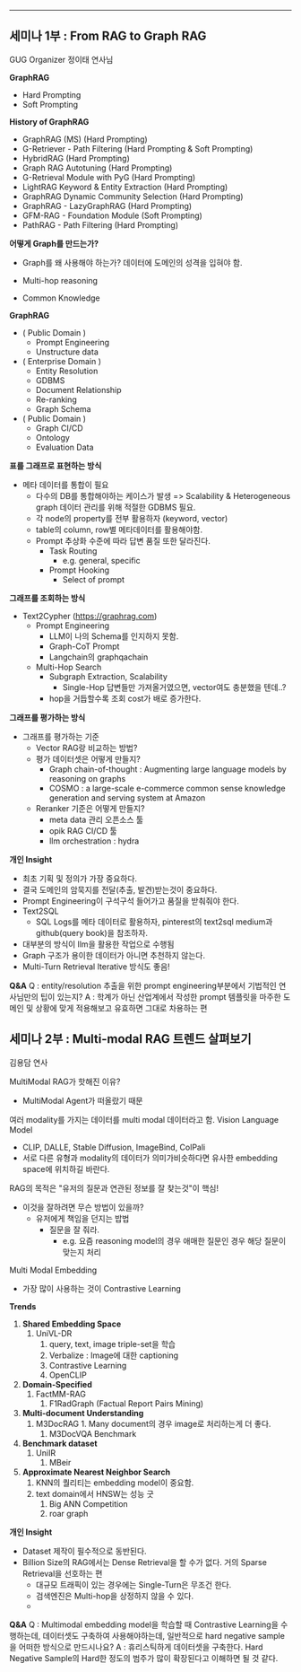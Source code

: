 -- -

## 세미나 1부 : From RAG to Graph RAG

GUG Organizer 정이태 연사님

**GraphRAG**
- Hard Prompting
- Soft Prompting

**History of GraphRAG**
- GraphRAG (MS) (Hard Prompting)
- G-Retriever - Path Filtering (Hard Prompting & Soft Prompting)
- HybridRAG (Hard Prompting)
- Graph RAG Autotuning (Hard Prompting)
- G-Retrieval Module with PyG (Hard Prompting)
- LightRAG Keyword & Entity Extraction (Hard Prompting)
- GraphRAG Dynamic Community Selection (Hard Prompting)
- GraphRAG - LazyGraphRAG (Hard Prompting)
- GFM-RAG - Foundation Module (Soft Prompting)
- PathRAG - Path Filtering (Hard Prompting)


**어떻게 Graph를 만드는가?**
- Graph를 왜 사용해야 하는가? 데이터에 도메인의 성격을 입혀야 함.

- Multi-hop reasoning
- Common Knowledge

**GraphRAG** 
- ( Public Domain ) 
	- Prompt Engineering 
	- Unstructure data
- ( Enterprise Domain ) 
	- Entity Resolution
	- GDBMS
	- Document Relationship
	- Re-ranking
	- Graph Schema
- ( Public Domain )
	- Graph CI/CD
	- Ontology
	- Evaluation Data

**표를 그래프로 표현하는 방식**
- 메타 데이터를 통합이 필요
	- 다수의 DB를 통합해야하는 케이스가 발생 => Scalability & Heterogeneous graph 데이터 관리를 위해 적절한 GDBMS 필요.
	- 각 node의 property를 전부 활용하자 (keyword, vector)
	- table의 column, row별 메타데이터를 활용해야함.
	- Prompt 추상화 수준에 따라 답변 품질 또한 달라진다.
		- Task Routing
			- e.g. general, specific
		- Prompt Hooking
			- Select of prompt

**그래프를 조회하는 방식**
- Text2Cypher (https://graphrag.com)
	- Prompt Engineering
		- LLM이 나의 Schema를 인지하지 못함.
		- Graph-CoT Prompt
		- Langchain의 graphqachain
	- Multi-Hop Search
		- Subgraph Extraction, Scalability
			- Single-Hop 답변들만 가져올거였으면, vector여도 충분했을 텐데..?
		- hop을 거듭할수록 조회 cost가 배로 증가한다.
		

**그래프를 평가하는 방식**
- 그래프를 평가하는 기준
	- Vector RAG랑 비교하는 방법?
	- 평가 데이터셋은 어떻게 만들지?
		- Graph chain-of-thought : Augmenting large language models by reasoning on graphs
		- COSMO : a large-scale e-commerce common sense knowledge generation and serving system at Amazon
	- Reranker 기준은 어떻게 만들지?
		- meta data 관리 오픈소스 툴
		- opik RAG CI/CD 툴
		- llm orchestration : hydra

**개인 Insight**
- 최초 기획 및 정의가 가장 중요하다.
- 결국 도메인의 암묵지를 전달(추출, 발견)받는것이 중요하다.
- Prompt Engineering이 구석구석 들어가고 품질을 받춰줘야 한다.
- Text2SQL 
	- SQL Logs를 메타 데이터로 활용하자, pinterest의 text2sql medium과 github(query book)을 참조하자.
- 대부분의 방식이 llm을 활용한 작업으로 수행됨
- Graph 구조가 용이한 데이터가 아니면 추천하지 않는다.
- Multi-Turn Retrieval Iterative 방식도 좋음!

**Q&A**
Q : entity/resolution 추출을 위한 prompt engineering부분에서 기법적인 연사님만의 팁이 있는지?
A : 학계가 아닌 산업계에서 작성한 prompt 템플릿을 마주한 도메인 및 상황에 맞게 적용해보고 유효하면 그대로 차용하는 편



## 세미나 2부 : Multi-modal RAG 트렌드 살펴보기

김용담 연사

MultiModal RAG가 핫해진 이유?
- MultiModal Agent가 떠올랐기 때문

여러 modality를 가지는 데이터를 multi modal 데이터라고 함.
Vision Language Model
- CLIP, DALLE, Stable Diffusion, ImageBind, ColPali
- 서로 다른 유형과 modality의 데이터가 의미가비슷하다면 유사한 embedding space에 위치하길 바란다.

RAG의 목적은 "유저의 질문과 연관된 정보를 잘 찾는것"이 핵심!
- 이것을 잘하려면 무슨 방법이 있을까?
	- 유저에게 책임을 던지는 밥법
		- 질문을 잘 줘라.
			- e.g. 요즘 reasoning model의 경우 애매한 질문인 경우 해당 질문이 맞는지 처리

Multi Modal Embedding
- 가장 많이 사용하는 것이 Contrastive Learning

**Trends**
1. **Shared Embedding Space**
	1. UniVL-DR
		1. query, text, image triple-set을 학습
		2. Verbalize : Image에 대한 captioning
		3. Contrastive Learning
		4. OpenCLIP
2. **Domain-Specified**
	1. FactMM-RAG
		1. F1RadGraph (Factual Report Pairs Mining)
3. **Multi-document Understanding**
	1. M3DocRAG
			1. Many document의 경우 image로 처리하는게 더 좋다.
		1. M3DocVQA Benchmark
4. **Benchmark dataset**
	1. UniIR
		1. MBeir
5. **Approximate Nearest Neighbor Search**
	1. KNN의 퀄리티는 embedding model이 중요함.
	2. text domain에서 HNSW는 성능 굿
		1. Big ANN Competition
		2. roar graph


**개인 Insight**
- Dataset 제작이 필수적으로 동반된다.
- Billion Size의 RAG에서는 Dense Retrieval을 할 수가 없다. 거의 Sparse Retrieval을 선호하는 편
	- 대규모 트래픽이 있는 경우에는 Single-Turn은 무조건 한다.
	- 검색엔진은 Multi-hop을 상정하지 않을 수 있다.
	- 

**Q&A**
Q : Multimodal embedding model을 학습할 때 Contrastive Learning을 수행하는데, 데이터셋도 구축하여 사용해야하는데, 일반적으로 hard negative sample을 어떠한 방식으로 만드시나요?
A : 휴리스틱하게 데이터셋을 구축한다. Hard Negative Sample의 Hard한 정도의 범주가 많이 확장된다고 이해하면 될 것 같다.